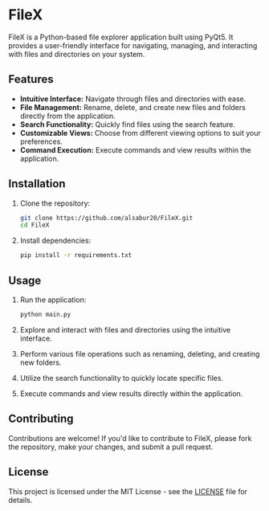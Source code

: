 # FileX

FileX is a Python-based file explorer application built using PyQt5. It provides a user-friendly interface for navigating, managing, and interacting with files and directories on your system.

## Features

- **Intuitive Interface:** Navigate through files and directories with ease.
- **File Management:** Rename, delete, and create new files and folders directly from the application.
- **Search Functionality:** Quickly find files using the search feature.
- **Customizable Views:** Choose from different viewing options to suit your preferences.
- **Command Execution:** Execute commands and view results within the application.

## Installation

1. Clone the repository:
    ```bash
    git clone https://github.com/alsabur20/FileX.git
    cd FileX
    ```

2. Install dependencies:
    ```bash
    pip install -r requirements.txt
    ```

## Usage

1. Run the application:
    ```bash
    python main.py
    ```

2. Explore and interact with files and directories using the intuitive interface.
3. Perform various file operations such as renaming, deleting, and creating new folders.
4. Utilize the search functionality to quickly locate specific files.
5. Execute commands and view results directly within the application.

## Contributing

Contributions are welcome! If you'd like to contribute to FileX, please fork the repository, make your changes, and submit a pull request.

## License

This project is licensed under the MIT License - see the [LICENSE](LICENSE) file for details.
